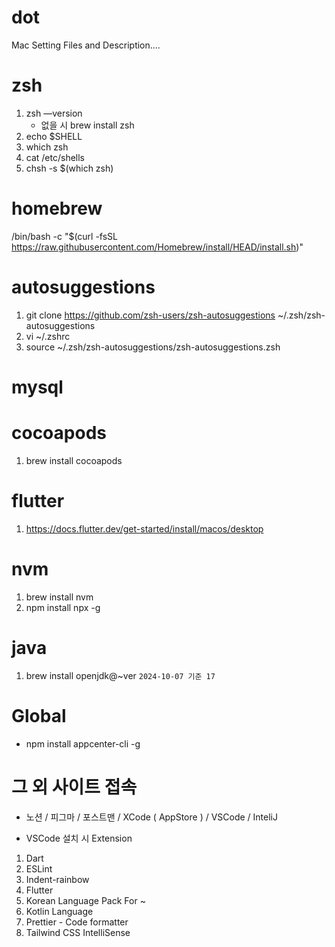 # dot

Mac Setting Files and Description....

# zsh

1. zsh —version
   - 없을 시 brew install zsh
2. echo $SHELL
3. which zsh
4. cat /etc/shells
5. chsh -s $(which zsh)

# homebrew

/bin/bash -c "$(curl -fsSL https://raw.githubusercontent.com/Homebrew/install/HEAD/install.sh)"

# autosuggestions

1. git clone https://github.com/zsh-users/zsh-autosuggestions ~/.zsh/zsh-autosuggestions
2. vi ~/.zshrc
3. source ~/.zsh/zsh-autosuggestions/zsh-autosuggestions.zsh

# mysql

# cocoapods

1. brew install cocoapods

# flutter

1. https://docs.flutter.dev/get-started/install/macos/desktop

# nvm

1. brew install nvm
2. npm install npx -g

# java

1. brew install openjdk@~ver
   `2024-10-07 기준 17`

# Global

- npm install appcenter-cli -g


# 그 외 사이트 접속 
- 노션 / 피그마 / 포스트맨 / XCode ( AppStore ) / VSCode / InteliJ

- VSCode 설치 시 Extension
1. Dart
2. ESLint
3. Indent-rainbow
4. Flutter
5. Korean Language Pack For ~
6. Kotlin Language
7. Prettier - Code formatter
8. Tailwind CSS IntelliSense
